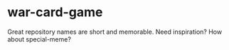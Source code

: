 # war-card-game
 Great repository names are short and memorable. Need inspiration? How about special-meme?
